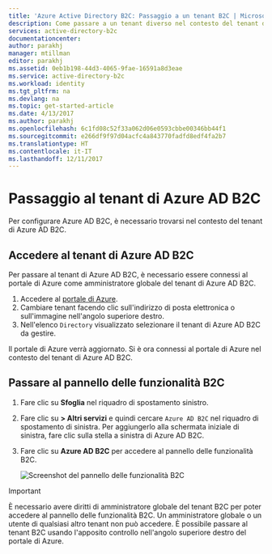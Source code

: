 ```yaml
---
title: 'Azure Active Directory B2C: Passaggio a un tenant B2C | Microsoft Docs'
description: Come passare a un tenant diverso nel contesto del tenant di Active Directory B2C
services: active-directory-b2c
documentationcenter: 
author: parakhj
manager: mtillman
editor: parakhj
ms.assetid: 0eb1b198-44d3-4065-9fae-16591a8d3eae
ms.service: active-directory-b2c
ms.workload: identity
ms.tgt_pltfrm: na
ms.devlang: na
ms.topic: get-started-article
ms.date: 4/13/2017
ms.author: parakhj
ms.openlocfilehash: 6c1fd08c52f33a062d06e0593cbbe00346bb44f1
ms.sourcegitcommit: e266df9f97d04acfc4a843770fadfd8edf4fa2b7
ms.translationtype: HT
ms.contentlocale: it-IT
ms.lasthandoff: 12/11/2017
---
```

# <a name="switching-to-your-azure-ad-b2c-tenant"></a>Passaggio al tenant di Azure AD B2C

Per configurare Azure AD B2C, è necessario trovarsi nel contesto del tenant di Azure AD B2C.

## <a name="log-into-azure-ad-b2c-tenant"></a>Accedere al tenant di Azure AD B2C

Per passare al tenant di Azure AD B2C, è necessario essere connessi al portale di Azure come amministratore globale del tenant di Azure AD B2C.

1. Accedere al [portale di Azure](http://portal.azure.com).
1. Cambiare tenant facendo clic sull'indirizzo di posta elettronica o sull'immagine nell'angolo superiore destro.
1. Nell'elenco `Directory` visualizzato selezionare il tenant di Azure AD B2C da gestire.

Il portale di Azure verrà aggiornato.  Si è ora connessi al portale di Azure nel contesto del tenant di Azure AD B2C.

## <a name="navigate-to-the-b2c-features-blade"></a>Passare al pannello delle funzionalità B2C

1. Fare clic su **Sfoglia** nel riquadro di spostamento sinistro.
1. Fare clic su **> Altri servizi** e quindi cercare `Azure AD B2C` nel riquadro di spostamento di sinistra.  Per aggiungerlo alla schermata iniziale di sinistra, fare clic sulla stella a sinistra di Azure AD B2C.
1. Fare clic su **Azure AD B2C** per accedere al pannello delle funzionalità B2C.
   
    ![Screenshot del pannello delle funzionalità B2C](./media/active-directory-b2c-get-started/b2c-browse.png)

> [!IMPORTANT]
> È necessario avere diritti di amministratore globale del tenant B2C per poter accedere al pannello delle funzionalità B2C. Un amministratore globale o un utente di qualsiasi altro tenant non può accedere.  È possibile passare al tenant B2C usando l'apposito controllo nell'angolo superiore destro del portale di Azure.
